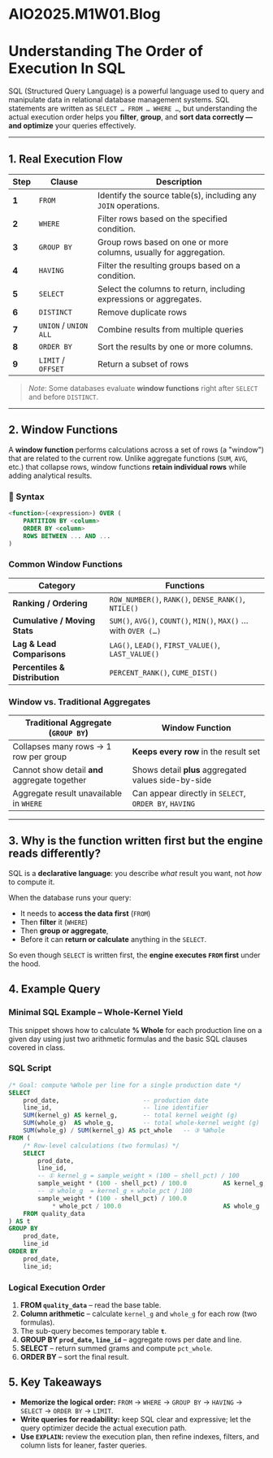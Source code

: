 # AIO2025.M1W01.Blog

# Understanding The Order of Execution In SQL

SQL (Structured Query Language) is a powerful language used to query and manipulate data in relational database management systems. SQL statements are written as `SELECT … FROM … WHERE …`, but understanding the actual execution order helps you **filter**, **group**, and **sort data correctly — and optimize** your queries effectively.

---

## 1. Real Execution Flow

| Step | Clause | Description |
|------|-------------------------|----------------------------------------------|
| **1** | `FROM` | Identify the source table(s), including any `JOIN` operations. |
| **2** | `WHERE` | Filter rows based on the specified condition. |
| **3** | `GROUP BY` | Group rows based on one or more columns, usually for aggregation. |
| **4** | `HAVING` | Filter the resulting groups based on a condition. |
| **5** | `SELECT` | Select the columns to return, including expressions or aggregates. |
| **6** | `DISTINCT` | Remove duplicate rows |
| **7** | `UNION` / `UNION ALL` | Combine results from multiple queries |
| **8** | `ORDER BY` | Sort the results by one or more columns. |
| **9** | `LIMIT` / `OFFSET` | Return a subset of rows |

> *Note*: Some databases evaluate **window functions** right after `SELECT` and before `DISTINCT`.

---

## 2. Window Functions

A **window function** performs calculations across a set of rows (a "window") that are related to the current row. Unlike aggregate functions (`SUM`, `AVG`, etc.) that collapse rows, window functions **retain individual rows** while adding analytical results.

### 🔹 Syntax

```sql
<function>(<expression>) OVER (
    PARTITION BY <column>
    ORDER BY <column>
    ROWS BETWEEN ... AND ...
)
```

### Common Window Functions

| Category | Functions |
|----------|-----------|
| **Ranking / Ordering** | `ROW_NUMBER()`, `RANK()`, `DENSE_RANK()`, `NTILE()` |
| **Cumulative / Moving Stats** | `SUM()`, `AVG()`, `COUNT()`, `MIN()`, `MAX()` … with `OVER (…)` |
| **Lag & Lead Comparisons** | `LAG()`, `LEAD()`, `FIRST_VALUE()`, `LAST_VALUE()` |
| **Percentiles & Distribution** | `PERCENT_RANK()`, `CUME_DIST()` |

### Window vs. Traditional Aggregates

| Traditional Aggregate (`GROUP BY`) | Window Function |
|-----------------------------------|-----------------|
| Collapses many rows → 1 row per group | **Keeps every row** in the result set |
| Cannot show detail **and** aggregate together | Shows detail **plus** aggregated values side-by-side |
| Aggregate result unavailable in `WHERE` | Can appear directly in `SELECT`, `ORDER BY`, `HAVING` |

---

## 3. Why is the function written first but the engine reads differently?

SQL is a **declarative language**: you describe *what* result you want, not *how* to compute it.

When the database runs your query:
- It needs to **access the data first** (`FROM`)  
- Then **filter** it (`WHERE`)  
- Then **group or aggregate**,  
- Before it can **return or calculate** anything in the `SELECT`.

So even though `SELECT` is written first, the **engine executes `FROM` first** under the hood.

## 4. Example Query

### Minimal SQL Example – Whole-Kernel Yield 

This snippet shows how to calculate **% Whole** for each production line on a given day using just two arithmetic formulas and the basic SQL clauses covered in class.

### SQL Script

```sql
/* Goal: compute %Whole per line for a single production date */
SELECT
    prod_date,                       -- production date
    line_id,                         -- line identifier
    SUM(kernel_g) AS kernel_g,       -- total kernel weight (g)
    SUM(whole_g)  AS whole_g,        -- total whole-kernel weight (g)
    SUM(whole_g) / SUM(kernel_g) AS pct_whole   -- ③ %Whole
FROM (
    /* Row-level calculations (two formulas) */
    SELECT
        prod_date,
        line_id,
        -- ① kernel_g = sample_weight × (100 − shell_pct) / 100
        sample_weight * (100 - shell_pct) / 100.0          AS kernel_g,
        -- ② whole_g  = kernel_g × whole_pct / 100
        sample_weight * (100 - shell_pct) / 100.0
            * whole_pct / 100.0                            AS whole_g
    FROM quality_data
) AS t
GROUP BY
    prod_date,
    line_id
ORDER BY
    prod_date,
    line_id;
```

### Logical Execution Order

1. **FROM `quality_data`** – read the base table.  
2. **Column arithmetic** – calculate `kernel_g` and `whole_g` for each row (two formulas).  
3. The sub-query becomes temporary table **`t`**.  
4. **GROUP BY `prod_date`, `line_id`** – aggregate rows per date and line.  
5. **SELECT** – return summed grams and compute `pct_whole`.  
6. **ORDER BY** – sort the final result.

## 5. Key Takeaways

- **Memorize the logical order:** `FROM` → `WHERE` → `GROUP BY` → `HAVING` → `SELECT` → `ORDER BY` → `LIMIT`.
- **Write queries for readability:** keep SQL clear and expressive; let the query optimizer decide the actual execution path.
- **Use `EXPLAIN`:** review the execution plan, then refine indexes, filters, and column lists for leaner, faster queries.
